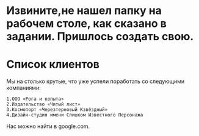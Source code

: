 # Извините,не нашел папку на рабочем столе, как сказано в задании. Пришлось создать свою.


# Список клиентов
Мы на столько крутые, что уже успели поработать со следующими компаниями:

    1.ООО «Рога и копыта»
    2.Издательство «Читый лист»
    3.Космопорт «Черезтерновый Кзвёздный»
    4.Дизайн-студия имени Слишком Известного Персонажа

Нас можно найти в google.com.
 